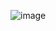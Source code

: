 
![image](https://github.com/brauCastelblanco/TravelChile/assets/77630984/c8c3a51f-9f8e-43e6-abfd-e6fa903deb58)
